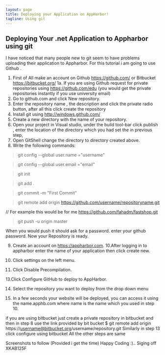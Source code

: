 ```yaml
---
layout: page
title: Deploying your Application on AppHarbor!
tagline: Using git
---
```


## Deploying Your .net Application to Appharbor using git

I have noticed that many people new to git seem to have problems uploading their application to Appharbor.
For this tutorial i am going to use Github .

1. First of All make an account on Github https://github.com/ or Bitbucket https://bitbucket.org/
1a. If you are using Github request for private repositories using https://github.com/edu (you would get the private repositories instantly if you use university email)
2. Go to github.com and click New repository.
3. Enter the repository name , the description and click the private radio button, after all this click create the repository
4. Install git using http://windows.github.com/
5. Create a new directory with the name of your repository.
6. Open your project in Visual studio, under the build tool-bar click publish , enter the location of the directory which you had set the in previous step,
7. Open GitShell change the directory to directory created above.
8. Write the following commands:


> git config --global user.name ="username"

> git config --global user.email ="email"

> git init

> git add .

> git commit -m "First Commit"

> git remote add origin https://github.com/username/repositoryname.git

// For example this would be for me https://github.com/fahadm/fastshop.git

> git push -u origin master



When you would push it should ask for a password. enter your github password.
Now your Repository is ready. 

9. Create an account on https://appharbor.com.
10.After logging in to appharbor enter the name of your application then click create new.
11. Click settings on the left menu.

12. Click Disable Precompilation.

13.Click Configure GitHub to deploy to AppHarbor.

14. Select the repository you want to deploy from the drop down menu

15. In a few seconds your website will be deployed, you can access it using the name.apphb.com where name is the name which you used in step 10.


if you are using bitbucket just create a private repository in bitbucket and then in step 8 use the link provided by bit bucket 
$ git remote add origin https://username@bitbucket.org/username/repository.git 
Similarly in step 13 click configure using bitbucket
All the other steps are same

Screenshots to follow (Provided i get the time)
Happy Coding :).. 
Siging off
XKAB125F

